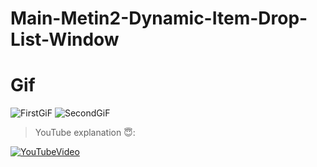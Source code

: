 # Main-Metin2-Dynamic-Item-Drop-List-Window

# Gif
![FirstGiF](http://nirray.bplaced.net/Download/Github/m2/eee.gif)
![SecondGiF](http://nirray.bplaced.net/Download/Github/m2/s.gif)
>YouTube explanation :innocent::

[![YouTubeVideo](https://img.youtube.com/vi/M5Se5fqgxkE/0.jpg)](https://www.youtube.com/watch?v=M5Se5fqgxkE)
